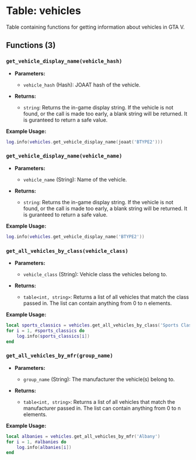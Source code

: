 # Table: vehicles

Table containing functions for getting information about vehicles in GTA V.

## Functions (3)

### `get_vehicle_display_name(vehicle_hash)`

- **Parameters:**
  - `vehicle_hash` (Hash): JOAAT hash of the vehicle.

- **Returns:**
  - `string`: Returns the in-game display string. If the vehicle is not found, or the call is made too early, a blank string will be returned. It is guranteed to return a safe value.

**Example Usage:**
```lua
log.info(vehicles.get_vehicle_display_name(joaat('BTYPE2')))
```

### `get_vehicle_display_name(vehicle_name)`

- **Parameters:**
  - `vehicle_name` (String): Name of the vehicle.

- **Returns:**
  - `string`: Returns the in-game display string. If the vehicle is not found, or the call is made too early, a blank string will be returned. It is guranteed to return a safe value.

**Example Usage:**
```lua
log.info(vehicles.get_vehicle_display_name('BTYPE2'))
```

### `get_all_vehicles_by_class(vehicle_class)`

- **Parameters:**
  - `vehicle_class` (String): Vehicle class the vehicles belong to.

- **Returns:**
  - `table<int, string>`: Returns a list of all vehicles that match the class passed in. The list can contain anything from 0 to n elements.

**Example Usage:**
```lua
local sports_classics = vehicles.get_all_vehicles_by_class('Sports Classics')
for i = 1, #sports_classics do
	log.info(sports_classics[i])
end
```

### `get_all_vehicles_by_mfr(group_name)`

- **Parameters:**
  - `group_name` (String): The manufacturer the vehicle(s) belong to.

- **Returns:**
  - `table<int, string>`: Returns a list of all vehicles that match the manufacturer passed in. The list can contain anything from 0 to n elements.

**Example Usage:**
```lua
local albanies = vehicles.get_all_vehicles_by_mfr('Albany')
for i = 1, #albanies do
	log.info(albanies[i])
end
```
